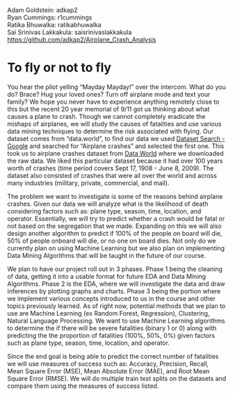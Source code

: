 Adam Goldstein: adkap2 \
Ryan Cummings: r1cummings \
Ratika Bhuwalka: ratikabhuwalka \
Sai Srinivas Lakkakula: saisrinivaslakkakula \
https://github.com/adkap2/Airplane_Crash_Analysis


# To fly or not to fly

You hear the pilot yelling “Mayday Mayday!” over the intercom. What do you do? Brace? Hug your loved ones? Turn off airplane mode and text your family? We hope you never have to experience anything remotely close to this but the recent 20 year memorial of 9/11 got us thinking about what causes a plane to crash. Though we cannot completely eradicate the mishaps of airplanes, we will study the causes of fatalities and use various data mining techniques to determine the risk associated with flying. Our dataset comes from “data.world”, to find our data we used [Dataset Search - Google](https://datasetsearch.research.google.com) and searched for “Airplane crashes” and selected the first one. This took us to airplane crashes dataset from [Data World](https://data.world/data-society/airplane-crashes) where we downloaded the raw data.  We liked this particular dataset because it had over 100 years worth of crashes (time period covers Sept 17, 1908 - June 8, 2009). The dataset also consisted of crashes that were all over the world and across many industries (military, private, commercial, and mail).

The problem we want to investigate is some of the reasons behind airplane crashes. Given our data we will analyze what is the likelihood of death considering factors such as: plane type, season, time, location, and operator. Essentially, we will try to predict whether a crash would be fatal or not based on the segregation that we made. Expanding on this we will also design another algorithm to predict if 100% of the people on board will die, 50% of people onboard will die, or no one on board dies. Not only do we currently plan on using Machine Learning but we also plan on implementing Data Mining Algorithms that will be taught in the future of our course.

We plan to have our project roll out in 3 phases. Phase 1 being the cleaning of data, getting it into a usable format for future EDA and Data Mining Algorithms. Phase 2 is the EDA, where we will investigate the data and draw inferences by plotting graphs and charts. Phase 3 being the portion where we implement various concepts introduced to us in the course and other topics previously learned. As of right now, potential methods that we plan to use are Machine Learning (ex Random Forest, Regression), Clustering, Natural Language Processing. We want to use Machine Learning algorithms to determine the if there will be severe fatalities (binary 1 or 0) along with predicting the the proportion of fatalities (100%, 50%, 0%) given factors such as plane type, season, time, location, and operator. 

Since the end goal is being able to predict the correct number of fatalities we will use measures of success such as: Accuracy, Precision, Recall, Mean Square Error (MSE), Mean Absolute Error (MAE), and Root Mean Square Error (RMSE). We will do multiple train test splits on the datasets and compare them using the measures of success listed. 